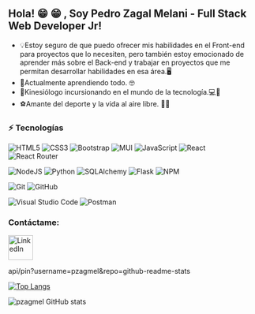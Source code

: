 ## Hola! 😁 😁 , Soy Pedro Zagal Melani - Full Stack Web Developer Jr!
- 💡Estoy seguro de que puedo ofrecer mis habilidades en el Front-end para proyectos que lo necesiten, pero también estoy emocionado de aprender más sobre el Back-end y trabajar en proyectos que me permitan desarrollar habilidades en esa área.🖥️
- 🌱Actualmente aprendiendo todo. 🤓
- 🦴Kinesiólogo incursionando en el mundo de la tecnología.💻🚀
- ⚽Amante del deporte y la vida al aire libre. 🚵‍♂️

### ⚡ Tecnologías

![HTML5](https://img.shields.io/badge/html5-%23E34F26.svg?style=for-the-badge&logo=html5&logoColor=white)
![CSS3](https://img.shields.io/badge/css3-%231572B6.svg?style=for-the-badge&logo=css3&logoColor=white)
![Bootstrap](https://img.shields.io/badge/bootstrap-%23563D7C.svg?style=for-the-badge&logo=bootstrap&logoColor=white)
![MUI](https://img.shields.io/badge/MUI-%230081CB.svg?style=for-the-badge&logo=mui&logoColor=white)
![JavaScript](https://img.shields.io/badge/javascript-%23323330.svg?style=for-the-badge&logo=javascript&logoColor=%23F7DF1E)
![React](https://img.shields.io/badge/react-%2320232a.svg?style=for-the-badge&logo=react&logoColor=%2361DAFB)
![React Router](https://img.shields.io/badge/React_Router-CA4245?style=for-the-badge&logo=react-router&logoColor=white)


![NodeJS](https://img.shields.io/badge/node.js-6DA55F?style=for-the-badge&logo=node.js&logoColor=white)
![Python](https://img.shields.io/badge/python-3670A0?style=for-the-badge&logo=python&logoColor=ffdd54)
![SQLAlchemy](https://img.shields.io/badge/sqlAlchemy-%2300f.svg?style=for-the-badge&logo=mysql&logoColor=white)
![Flask](https://img.shields.io/badge/flask-%23000.svg?style=for-the-badge&logo=flask&logoColor=white)
![NPM](https://img.shields.io/badge/NPM-%23000000.svg?style=for-the-badge&logo=npm&logoColor=white)

![Git](https://img.shields.io/badge/git-%23F05033.svg?style=for-the-badge&logo=git&logoColor=white)
![GitHub](https://img.shields.io/badge/github-%23121011.svg?style=for-the-badge&logo=github&logoColor=white)

![Visual Studio Code](https://img.shields.io/badge/Visual%20Studio%20Code-0078d7.svg?style=for-the-badge&logo=visual-studio-code&logoColor=white)
![Postman](https://img.shields.io/badge/Postman-FF6C37?style=for-the-badge&logo=postman&logoColor=white)

### Contáctame:
 <a href="https://linkedin.com/in/pzagmel"><img style="display:inline-block;" alt="LinkedIn" width="50px" src="https://cdn-icons-png.flaticon.com/512/3536/3536505.png"/></a>


api/pin?username=pzagmel&repo=github-readme-stats

[![Top Langs](https://github-readme-stats.vercel.app/api/top-langs/?username=pzagmel&theme=algolia&hide=dockerfile,mako,shell&layout=compact)](https://github.com/pzagmel/github-readme-stats)

![pzagmel GitHub stats](https://github-readme-stats.vercel.app/api?username=pzagmel&theme=algolia&show_icons=true)